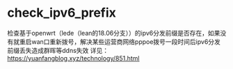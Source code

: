 # check_ipv6_prefix
检查基于openwrt（lede（lean的18.06分支））的ipv6分发前缀是否存在，如果没有就重启wan口重新拨号，解决某些运营商网络pppoe拨号一段时间后ipv6分发前缀丢失造成群晖等ddns失效
详见：https://yuanfangblog.xyz/technology/851.html
